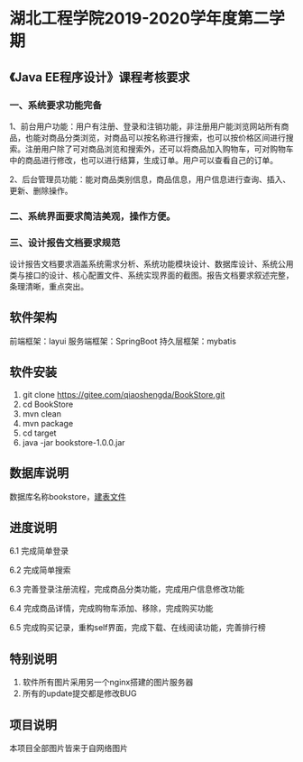 # 湖北工程学院2019-2020学年度第二学期

## 《Java EE程序设计》课程考核要求

### 一、系统要求功能完备 

​	1、前台用户功能：用户有注册、登录和注销功能，非注册用户能浏览网站所有商品，也能对商品分类浏览，对商品可以按名称进行搜索，也可以按价格区间进行搜索。注册用户除了可对商品浏览和搜索外，还可以将商品加入购物车，可对购物车中的商品进行修改，也可以进行结算，生成订单。用户可以查看自己的订单。

​	2、后台管理员功能：能对商品类别信息，商品信息，用户信息进行查询、插入、更新、删除操作。

### 二、系统界面要求简洁美观，操作方便。

### 三、设计报告文档要求规范

设计报告文档要求涵盖系统需求分析、系统功能模块设计、数据库设计、系统公用类与接口的设计、核心配置文件、系统实现界面的截图。报告文档要求叙述完整，条理清晰，重点突出。

## 软件架构

前端框架：layui
服务端框架：SpringBoot
持久层框架：mybatis

## 软件安装

1. git clone https://gitee.com/qiaoshengda/BookStore.git
2. cd BookStore
3. mvn clean
4. mvn package
5. cd target
6. java -jar bookstore-1.0.0.jar

## 数据库说明

数据库名称bookstore，[建表文件](database/mysql.sql)

## 进度说明

6.1 完成简单登录

6.2 完成简单搜索

6.3 完善登录注册流程，完成商品分类功能，完成用户信息修改功能

6.4 完成商品详情，完成购物车添加、移除，完成购买功能

6.5 完成购买记录，重构self界面，完成下载、在线阅读功能，完善排行榜

## 特别说明

1. 软件所有图片采用另一个nginx搭建的图片服务器
2. 所有的update提交都是修改BUG

## 项目说明

本项目全部图片皆来于自网络图片